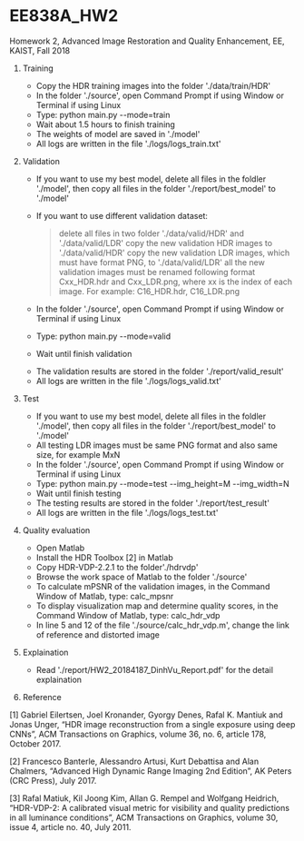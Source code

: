 # EE838A_HW2
Homework 2, Advanced Image Restoration and Quality Enhancement, EE, KAIST, Fall 2018

1. Training
	- Copy the HDR training images into the folder './data/train/HDR'
	- In the folder './source', open Command Prompt if using Window or Terminal if using Linux
	- Type: python main.py --mode=train
	- Wait about 1.5 hours to finish training

	+ The weights of model are saved in './model'
	+ All logs are written in the file './logs/logs_train.txt'

2. Validation
	- If you want to use my best model, delete all files in the foldler './model', then copy all files in the folder './report/best_model' to './model'
	- If you want to use different validation dataset:
		> delete all files in two folder './data/valid/HDR' and './data/valid/LDR'
		> copy the new validation HDR images to './data/valid/HDR'
		> copy the new validation LDR images, which must have format PNG, to './data/valid/LDR'
		> all the new validation images must be renamed following format Cxx_HDR.hdr and Cxx_LDR.png, where xx is the index of each image. For example: C16_HDR.hdr, C16_LDR.png

	- In the folder './source', open Command Prompt if using Window or Terminal if using Linux
	- Type: python main.py --mode=valid
	- Wait until finish validation

	+ The validation results are stored in the folder './report/valid_result'
	+ All logs are written in the file './logs/logs_valid.txt'

3. Test
	- If you want to use my best model, delete all files in the foldler './model', then copy all files in the folder './report/best_model' to './model'
	- All testing LDR images must be same PNG format and also same size, for example MxN
	- In the folder './source', open Command Prompt if using Window or Terminal if using Linux
	- Type: python main.py --mode=test --img_height=M --img_width=N
	- Wait until finish testing

	+ The testing results are stored in the folder './report/test_result'
	+ All logs are written in the file './logs/logs_test.txt'

4. Quality evaluation
	- Open Matlab
	- Install the HDR Toolbox [2] in Matlab
	- Copy HDR-VDP-2.2.1 to the folder'./hdrvdp'
	- Browse the work space of Matlab to the folder './source'
	- To calculate mPSNR of the validation images, in the Command Window of Matlab, type: calc_mpsnr
	- To display visualization map and determine quality scores, in the Command Window of Matlab, type: calc_hdr_vdp

	+ In line 5 and 12 of the file './source/calc_hdr_vdp.m', change the link of reference and distorted image

5. Explaination
	- Read './report/HW2_20184187_DinhVu_Report.pdf' for the detail explaination

6. Reference

[1] Gabriel Eilertsen, Joel Kronander, Gyorgy Denes, Rafal K. Mantiuk and Jonas Unger, “HDR image reconstruction from a single exposure using deep CNNs”, ACM Transactions on Graphics, volume 36, no. 6, article 178, October 2017.

[2] Francesco Banterle, Alessandro Artusi, Kurt Debattisa and Alan Chalmers, “Advanced High Dynamic Range Imaging 2nd Edition”, AK Peters (CRC Press), July 2017.

[3] Rafal Matiuk, Kil Joong Kim, Allan G. Rempel and Wolfgang Heidrich, “HDR-VDP-2: A calibrated visual metric for visibility and quality predictions in all luminance conditions”, ACM Transactions on Graphics, volume 30, issue 4, article no. 40, July 2011.

